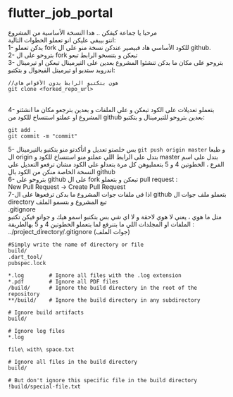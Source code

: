 # flutter_job_portal

مرحبا يا جماعة كيفكن .. هدا النسخة الأساسية من المشروع </br>
انتو بيبقى عليكن انو تعملو الخطوات التالية:</br>
1- بدكن تعملو fork للكود الأساسي هاد فبيصير عندكن نسخة منو على ال github. 
</br>2- بتروحو على ال fork تبعكن و بتنسخو الرابط تبعو</br>
3- بتروحو على مكان ما بدكن تنشئوا المشروع بعدين على التيرمينال تبعكن او تيرمينال اندرويد ستديو او تيرمينل الفيجوال و بتكتبو:</br>
```
//هون بتكتبو الرابط بدون الأقواس هاي
git clone <forked_repo_url> 
```
</br>4- بتعملو تعديلات على الكود تبعكن و على الملفات و بعدين بترجعو مكان ما انشئتو المشروع او عملتو استنساخ للكود من github بعدين بتروحو للتيرمينال و بتكتبو:
```
git add .
git commit -m "commit"
```
5- بس خلصتو تعديل و اتأكدتو منو بتكتبو بالتيرمينال
```git push origin master```
و طبعا ال origin بتدل على الرابط اللي عملتو منو استنساخ للكود و master بتدل على اسم الفرع ، الخطوتين 4 و 5 بتعمليوهن كل مرة بتعدلو على الكود مشان ترفعو التعديل على النسخة الخاصة منكن من الكود بال github 
</br>6- بتروحو على github على ال fork تبعكن و بتعملو pull request : </br>
New Pull Request -> Create Pull Request</br>
7-اذا في ملفات جوات المشروع ما بدكن ترفعوها على ال github بتعملو ملف جوات ال directory تبع المشروع و بتسمو الملف </br>
.gitignore</br>
متل ما هوي ، يعني لا هوي لاحقة و لا اي شي بس بتكتبو اسمو هيك و جواتو فيكن تكتبو الملفات او المجلدات اللي ما بتنرفع لما بتعملو الخطوتين 4 و 5 بهالطريقة :</br>
../project_directory/.gitignore (جوات الملف)
```
#Simply write the name of directory or file
build/
.dart_tool/
pubspec.lock

*.log        # Ignore all files with the .log extension
*.pdf        # Ignore all PDF files
/build/      # Ignore the build directory in the root of the repository
**/build/    # Ignore the build directory in any subdirectory

# Ignore build artifacts
build/

# Ignore log files
*.log

file\ with\ space.txt

# Ignore all files in the build directory
build/

# But don't ignore this specific file in the build directory
!build/special-file.txt
```
